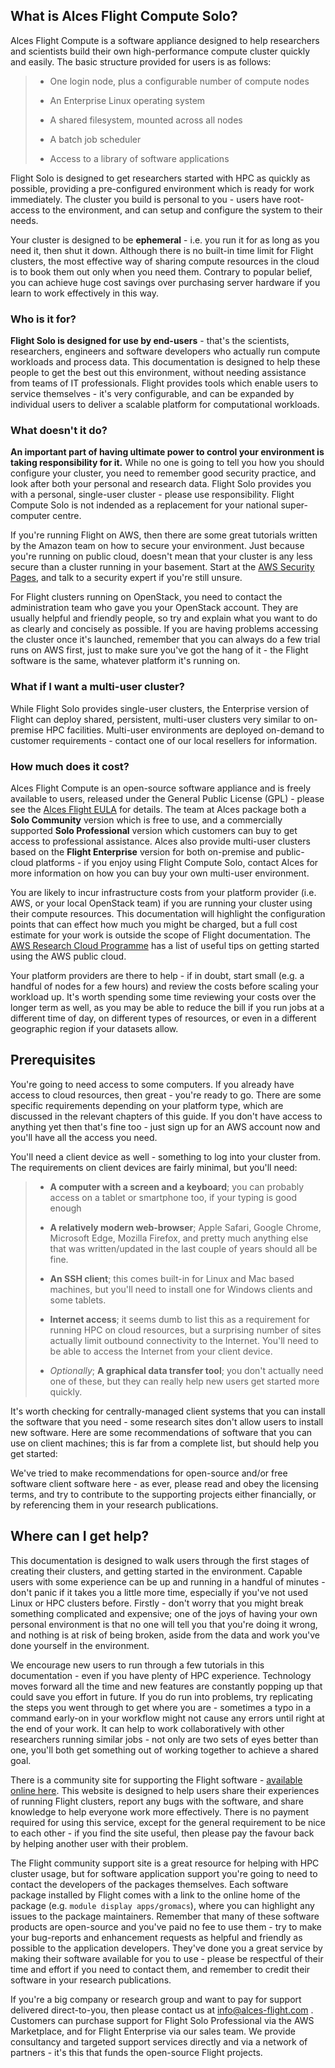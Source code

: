 ## What is Alces Flight Compute Solo?
Alces Flight Compute is a software appliance designed to help researchers and scientists build their own high-performance compute cluster quickly and easily. The basic structure provided for users is as follows:

> - One login node, plus a configurable number of compute nodes
> 
> - An Enterprise Linux operating system
> 
> - A shared filesystem, mounted across all nodes
> 
> - A batch job scheduler
> 
> - Access to a library of software applications

Flight Solo is designed to get researchers started with HPC as quickly as possible, providing a pre-configured environment which is ready for work immediately. The cluster you build is personal to you - users have root-access to the environment, and can setup and configure the system to their needs.

Your cluster is designed to be **ephemeral** - i.e. you run it for as long as you need it, then shut it down. Although there is no built-in time limit for Flight clusters, the most effective way of sharing compute resources in the cloud is to book them out only when you need them. Contrary to popular belief, you can achieve huge cost savings over purchasing server hardware if you learn to work effectively in this way.

### Who is it for?
**Flight Solo is designed for use by end-users** - that's the scientists, researchers, engineers and software developers who actually run compute workloads and process data. This documentation is designed to help these people to get the best out this environment, without needing assistance from teams of IT professionals. Flight provides tools which enable users to service themselves - it's very configurable, and can be expanded by individual users to deliver a scalable platform for computational workloads.

### What doesn't it do?
**An important part of having ultimate power to control your environment is taking responsibility for it.** While no one is going to tell you how you should configure your cluster, you need to remember good security practice, and look after both your personal and research data. Flight Solo provides you with a personal, single-user cluster - please use responsibility. Flight Compute Solo is not indended as a replacement for your national super-computer centre.

If you're running Flight on AWS, then there are some great tutorials written by the Amazon team on how to secure your environment. Just because you're running on public cloud, doesn't mean that your cluster is any less secure than a cluster running in your basement. Start at the [AWS Security Pages](https://aws.amazon.com/security), and talk to a security expert if you're still unsure.

For Flight clusters running on OpenStack, you need to contact the administration team who gave you your OpenStack account. They are usually helpful and friendly people, so try and explain what you want to do as clearly and concisely as possible. If you are having problems accessing the cluster once it's launched, remember that you can always do a few trial runs on AWS first, just to make sure you've got the hang of it - the Flight software is the same, whatever platform it's running on.

### What if I want a multi-user cluster?
While Flight Solo provides single-user clusters, the Enterprise version of Flight can deploy shared, persistent, multi-user clusters very similar to on-premise HPC facilities. Multi-user environments are deployed on-demand to customer requirements - contact one of our local resellers for information.

### How much does it cost?
Alces Flight Compute is an open-source software appliance and is freely available to users, released under the General Public License (GPL) - please see the [Alces Flight EULA](https://s3-eu-west-1.amazonaws.com/flight-aws-marketplace/2017.2/AlcesFlight_2017.2_EULA.txt) for details. The team at Alces package both a **Solo Community** version which is free to use, and a commercially supported **Solo Professional** version which customers can buy to get access to professional assistance. Alces also provide multi-user clusters based on the **Flight Enterprise** version for both on-premise and public-cloud platforms - if you enjoy using Flight Compute Solo, contact Alces for more information on how you can buy your own multi-user environment.

You are likely to incur infrastructure costs from your platform provider (i.e. AWS, or your local OpenStack team) if you are running your cluster using their compute resources. This documentation will highlight the configuration points that can effect how much you might be charged, but a full cost estimate for your work is outside the scope of Flight documentation. The [AWS Research Cloud Programme](https://aws.amazon.com/rcp) has a list of useful tips on getting started using the AWS public cloud.

Your platform providers are there to help - if in doubt, start small (e.g. a handful of nodes for a few hours) and review the costs before scaling your workload up. It's worth spending some time reviewing your costs over the longer term as well, as you may be able to reduce the bill if you run jobs at a different time of day, on different types of resources, or even in a different geographic region if your datasets allow.

## Prerequisites
You're going to need access to some computers. If you already have access to cloud resources, then great - you're ready to go. There are some specific requirements depending on your platform type, which are discussed in the relevant chapters of this guide. If you don't have access to anything yet then that's fine too - just sign up for an AWS account now and you'll have all the access you need.

You'll need a client device as well - something to log into your cluster from. The requirements on client devices are fairly minimal, but you'll need:

> - **A computer with a screen and a keyboard**; you can probably access on a tablet or smartphone too, if your typing is good enough
> 
> - **A relatively modern web-browser**; Apple Safari, Google Chrome, Microsoft Edge, Mozilla Firefox, and pretty much anything else that was written/updated in the last couple of years should all be fine.
> 
> - **An SSH client**; this comes built-in for Linux and Mac based machines, but you'll need to install one for Windows clients and some tablets.
> 
> - **Internet access**; it seems dumb to list this as a requirement for running HPC on cloud resources, but a surprising number of sites actually limit outbound connectivity to the Internet. You'll need to be able to access the Internet from your client device.
> 
> - *Optionally*; **A graphical data transfer tool**; you don't actually need one of these, but they can really help new users get started more quickly.

It's worth checking for centrally-managed client systems that you can install the software that you need - some research sites don't allow users to install new software. Here are some recommendations of software that you can use on client machines; this is far from a complete list, but should help you get started:

We've tried to make recommendations for open-source and/or free software client software here - as ever, please read and obey the licensing terms, and try to contribute to the supporting projects either financially, or by referencing them in your research publications.

## Where can I get help?
This documentation is designed to walk users through the first stages of creating their clusters, and getting started in the environment. Capable users with some experience can be up and running in a handful of minutes - don't panic if it takes you a little more time, especially if you've not used Linux or HPC clusters before. Firstly - don't worry that you might break something complicated and expensive; one of the joys of having your own personal environment is that no one will tell you that you're doing it wrong, and nothing is at risk of being broken, aside from the data and work you've done yourself in the environment.

We encourage new users to run through a few tutorials in this documentation - even if you have plenty of HPC experience. Technology moves forward all the time and new features are constantly popping up that could save you effort in future. If you do run into problems, try replicating the steps you went through to get where you are - sometimes a typo in a command early-on in your workflow might not cause any errors until right at the end of your work. It can help to work collaboratively with other researchers running similar jobs - not only are two sets of eyes better than one, you'll both get something out of working together to achieve a shared goal.

There is a community site for supporting the Flight software - [available online here](https://community.alces-flight.com/). This website is designed to help users share their experiences of running Flight clusters, report any bugs with the software, and share knowledge to help everyone work more effectively. There is no payment required for using this service, except for the general requirement to be nice to each other - if you find the site useful, then please pay the favour back by helping another user with their problem.

The Flight community support site is a great resource for helping with HPC cluster usage, but for software application support you're going to need to contact the developers of the packages themselves. Each software package installed by Flight comes with a link to the online home of the package (e.g. `module display apps/gromacs`), where you can highlight any issues to the package maintainers. Remember that many of these software products are open-source and you've paid no fee to use them - try to make your bug-reports and enhancement requests as helpful and friendly as possible to the application developers. They've done you a great service by making their software available for you to use - please be respectful of their time and effort if you need to contact them, and remember to credit their software in your research publications.

If you're a big company or research group and want to pay for support delivered direct-to-you, then please contact us at [info@alces-flight.com](mailto:info@alces-flight.com) . Customers can purchase support for Flight Solo Professional via the AWS Marketplace, and for Flight Enterprise via our sales team. We provide consultancy and targeted support services directly and via a network of partners - it's this that funds the open-source Flight projects.

